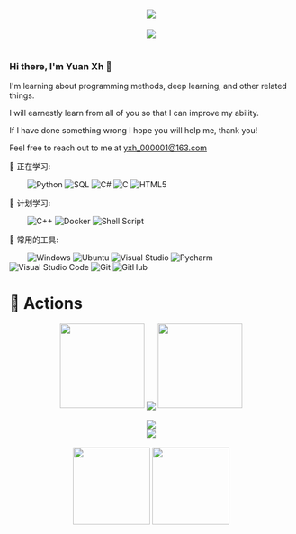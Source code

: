 <!-- 动态打字效果 -->
<h1 align="center">
    <img src="https://readme-typing-svg.herokuapp.com/?lines=print(%22Hello%2C%20World!%22);Yuan同学祝您今天愉快!&center=true&size=27">
</h1>

<!-- 敲代码的图片 -->
<div align="center" ><img order-radius="100px" src="https://cdn.jsdelivr.net/gh/sun0225SUN/photos/images/202108300019556.gif"/></div>
<br>  


### Hi there, I'm Yuan Xh 👋 

I'm learning about programming methods, deep learning, and other related things.  

I will earnestly learn from all of you so that I can improve my ability.  

If I have done something wrong I hope you will help me, thank you!  

Feel free to reach out to me at yxh_000001@163.com

💪 正在学习: 

&emsp;&emsp;
![Python](https://img.shields.io/badge/-Python-pink?style=flat-square&logo=Python)
![SQL](https://img.shields.io/badge/mysql-%2300f.svg?style=flat-square&logo=mysql&logoColor=white)
![C#](https://img.shields.io/badge/c%23-%23239120.svg?style=flat-square&logo=c-sharp&logoColor=white)
![C](https://img.shields.io/badge/c-%2300599C.svg?style=flat-square&logo=c&logoColor=white)
![HTML5](https://img.shields.io/badge/-HTML5-E34F26?style=flat-square&logo=html5&logoColor=white)

🧠 计划学习:

&emsp;&emsp;
![C++](https://img.shields.io/badge/-C++-00599C?style=flat-square&logo=c)
![Docker](https://img.shields.io/badge/-Docker-FCC624?style=flat-square&logo=docker)
![Shell Script](https://img.shields.io/badge/shell_script-%4285F4.svg?style=style=flat-square&logo=gnu-bash&logoColor=white)

🧰 常用的工具:

&emsp;&emsp; 
![Windows](https://img.shields.io/badge/Windows-0078D6?style=flat-square&logo=windows&logoColor=white)
![Ubuntu](https://img.shields.io/badge/Ubuntu-FCC624?style=style=flat-square&logo=Ubuntu&logoColor=black)
![Visual Studio](https://img.shields.io/badge/-Visual%20Studio%20-4285F4?style=flat-square&logo=VisualStudio&logoColor=white)
![Pycharm](https://img.shields.io/badge/Pycharm-0078D7?style=flat-square&logo=Pycharm&logoColor=white)
![Visual Studio Code](https://img.shields.io/badge/-Visual%20Studio%20Code-007ACC?style=flat-square&logo=Visual%20Studio%20Code&logoColor=fff)
![Git](https://img.shields.io/badge/-Git-FCC624?style=flat-square&logo=git)
![GitHub](https://img.shields.io/badge/-GitHub-pink?style=flat-square&logo=github)

# 🚀 Actions

<!-- 连续提交代码天数记录 -->
<div align="center">
    <img width="150" src="https://cdn.jsdelivr.net/gh/sun0225SUN/photos/images/202108300310676.png" />
  <img align="center" src="https://github-readme-streak-stats.herokuapp.com/?user=zggg1p&theme=dark&hide_border=true" />
    <img width="150" src="https://cdn.jsdelivr.net/gh/sun0225SUN/photos/images/202108300312623.png" />
</div>
</div>
<br>

<!-- Dynamic Quotes -->
<div align="center"><img src="https://quotes-github-readme.vercel.app/api?user=zggg1p&type=horizontal&theme=dark"></div>

<!-- GitHub奖杯🏆 -->
<div align="center"><img  src="https://github-profile-trophy.vercel.app/?username=zggg1p&theme=gruvbox&row=1&column=6&no-frame=true&no-bg=true" /></div>
<br>

<!-- GitHub数据统计 -->
<div align="center">
  <img height="137px" src="https://github-readme-stats.vercel.app/api?username=zggg1p&hide_title=true&hide_border=true&show_icons=true&line_height=21" />
  <img height="137px" src="https://github-readme-stats.vercel.app/api/top-langs/?username=zggg1p&hide_title=true&hide_border=true&layout=compact&langs_count=6" />
</div>
<br>

